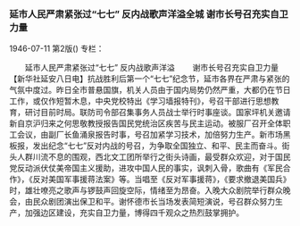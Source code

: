 ### 延市人民严肃紧张过“七七”  反内战歌声洋溢全城  谢市长号召充实自卫力量

1946-07-11
第2版()
专栏：

　　延市人民严肃紧张过“七七”
    反内战歌声洋溢
　　谢市长号召充实自卫力量
    【新华社延安八日电】抗战胜利后第一个“七七”纪念节，延市各界在严肃与紧张的气氛中度过。昨日全市普悬国旗，机关人员由于国内局势仍然严重，大都仍在节日工作，或仅作短暂木息，中央党校特出《学习墙报特刊》，号召干部进行思想教育，研讨目前时局。联防司令部召集事务人员战士举行时事座谈。国家坪机关邀请新自京沪归来之何思敬教授报告国民党统治区疾苦与民主运动。被服厂召开全体职工会议，由副厂长鱼涌泉报告时事，号召加紧学习技术，加倍努力生产。新市场黑板报，发出纪念“七七”反对内战的号召，为争取全国独立、和平、民主而奋斗。街头人群川流不息的围观，西北文工团所举行之街头诗画，最受群众欢迎，对于国民党反动派伏仗美帝国主义援助，进攻中国人民的事实，讽刺入骨，歌曲有《军民合作》，《反对美国军事援蒋法案》等。当唱至《反对军事援蒋》，《要求撤退美国兵》时，雄壮嘹亮之歌声与锣鼓声回旋空际，情绪至为昂奋。入晚大众剧院举行群众晚会，由民众剧团演出保卫和平。谢怀德市长当场发表简短演说，号召群众努力生产，加强边区建设，充实自卫力量，博得四千观众之热烈鼓掌拥护。
